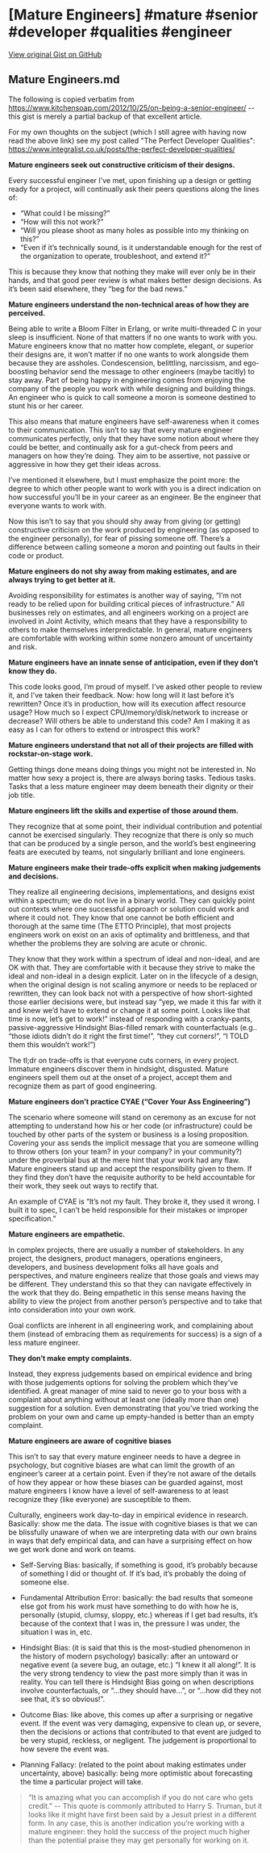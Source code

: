 # [Mature Engineers] #mature #senior #developer #qualities #engineer

[View original Gist on GitHub](https://gist.github.com/Integralist/242cb31de57b33066c26ab366de5aacc)

## Mature Engineers.md

The following is copied verbatim from https://www.kitchensoap.com/2012/10/25/on-being-a-senior-engineer/ -- this gist is merely a partial backup of that excellent article.

For my own thoughts on the subject (which I still agree with having now read the above link) see my post called "The Perfect Developer Qualities": https://www.integralist.co.uk/posts/the-perfect-developer-qualities/

**Mature engineers seek out constructive criticism of their designs.**

Every successful engineer I’ve met, upon finishing up a design or getting ready for a project, will continually ask their peers questions along the lines of:

- “What could I be missing?”
- “How will this not work?”
- “Will you please shoot as many holes as possible into my thinking on this?”
- “Even if it’s technically sound, is it understandable enough for the rest of the organization to operate, troubleshoot, and extend it?”

This is because they know that nothing they make will ever only be in their hands, and that good peer review is what makes better design decisions. As it’s been said elsewhere, they “beg for the bad news.”

**Mature engineers understand the non-technical areas of how they are perceived.**

Being able to write a Bloom Filter in Erlang, or write multi-threaded C in your sleep is insufficient. None of that matters if no one wants to work with you. Mature engineers know that no matter how complete, elegant, or superior their designs are, it won’t matter if no one wants to work alongside them because they are assholes. Condescension, belittling, narcissism, and ego-boosting behavior send the message to other engineers (maybe tacitly) to stay away. Part of being happy in engineering comes from enjoying the company of the people you work with while designing and building things. An engineer who is quick to call someone a moron is someone destined to stunt his or her career.

This also means that mature engineers have self-awareness when it comes to their communication. This isn’t to say that every mature engineer communicates perfectly, only that they have some notion about where they could be better, and continually ask for a gut-check from peers and managers on how they’re doing. They aim to be assertive, not passive or aggressive in how they get their ideas across.

I’ve mentioned it elsewhere, but I must emphasize the point more: the degree to which other people want to work with you is a direct indication on how successful you’ll be in your career as an engineer. Be the engineer that everyone wants to work with.

Now this isn’t to say that you should shy away from giving (or getting) constructive criticism on the work produced by engineering (as opposed to the engineer personally), for fear of pissing someone off. There’s a difference between calling someone a moron and pointing out faults in their code or product.

**Mature engineers do not shy away from making estimates, and are always trying to get better at it.**

Avoiding responsibility for estimates is another way of saying, “I’m not ready to be relied upon for building critical pieces of infrastructure.” All businesses rely on estimates, and all engineers working on a project are involved in Joint Activity, which means that they have a responsibility to others to make themselves interpredictable. In general, mature engineers are comfortable with working within some nonzero amount of uncertainty and risk.

**Mature engineers have an innate sense of anticipation, even if they don’t know they do.**

This code looks good, I’m proud of myself. I’ve asked other people to review it, and I’ve taken their feedback. Now: how long will it last before it’s rewritten? Once it’s in production, how will its execution affect resource usage? How much so I expect CPU/memory/disk/network to increase or decrease? Will others be able to understand this code? Am I making it as easy as I can for others to extend or introspect this work?

**Mature engineers understand that not all of their projects are filled with rockstar-on-stage work.**

Getting things done means doing things you might not be interested in. No matter how sexy a project is, there are always boring tasks. Tedious tasks. Tasks that a less mature engineer may deem beneath their dignity or their job title.

**Mature engineers lift the skills and expertise of those around them.**

They recognize that at some point, their individual contribution and potential cannot be exercised singularly. They recognize that there is only so much that can be produced by a single person, and the world’s best engineering feats are executed by teams, not singularly brilliant and lone engineers.

**Mature engineers make their trade-offs explicit when making judgements and decisions.**

They realize all engineering decisions, implementations, and designs exist within a spectrum; we do not live in a binary world. They can quickly point out contexts where one successful approach or solution could work and where it could not. They know that one cannot be both efficient and thorough at the same time (The ETTO Principle), that most projects engineers work on exist on an axis of optimality and brittleness, and that whether the problems they are solving are acute or chronic.

They know that they work within a spectrum of ideal and non-ideal, and are OK with that. They are comfortable with it because they strive to make the ideal and non-ideal in a design explicit. Later on in the lifecycle of a design, when the original design is not scaling anymore or needs to be replaced or rewritten, they can look back not with a perspective of how short-sighted those earlier decisions were, but instead say “yep, we made it this far with it and knew we’d have to extend or change it at some point. Looks like that time is now, let’s get to work!” instead of responding with a cranky-pants, passive-aggressive Hindsight Bias-filled remark with counterfactuals (e.g.. “those idiots didn’t do it right the first time!”, “they cut corners!”, “I TOLD them this wouldn’t work!”)

The tl;dr on trade-offs is that everyone cuts corners, in every project. Immature engineers discover them in hindsight, disgusted. Mature engineers spell them out at the onset of a project, accept them and recognize them as part of good engineering.

**Mature engineers don’t practice CYAE (“Cover Your Ass Engineering”)**

The scenario where someone will stand on ceremony as an excuse for not attempting to understand how his or her code (or infrastructure) could be touched by other parts of the system or business is a losing proposition. Covering your ass sends the implicit message that you are someone willing to throw others (on your team? in your company? in your community?) under the proverbial bus at the mere hint that your work had any flaw. Mature engineers stand up and accept the responsibility given to them. If they find they don’t have the requisite authority to be held accountable for their work, they seek out ways to rectify that.

An example of CYAE is “It’s not my fault. They broke it, they used it wrong. I built it to spec, I can’t be held responsible for their mistakes or improper specification.”

**Mature engineers are empathetic.**

In complex projects, there are usually a number of stakeholders. In any project, the designers, product managers, operations engineers, developers, and business development folks all have goals and perspectives, and mature engineers realize that those goals and views may be different. They understand this so that they can navigate effectively in the work that they do. Being empathetic in this sense means having the ability to view the project from another person’s perspective and to take that into consideration into your own work.

Goal conflicts are inherent in all engineering work, and complaining about them (instead of embracing them as requirements for success) is a sign of a less mature engineer.

**They don’t make empty complaints.**

Instead, they express judgements based on empirical evidence and bring with those judgements options for solving the problem which they’ve identified. A great manager of mine said to never go to your boss with a complaint about anything without at least one (ideally more than one) suggestion for a solution. Even demonstrating that you’ve tried working the problem on your own and came up empty-handed is better than an empty complaint.

**Mature engineers are aware of cognitive biases**

This isn’t to say that every mature engineer needs to have a degree in psychology, but cognitive biases are what can limit the growth of an engineer’s career at a certain point. Even if they’re not aware of the details of how they appear or how these biases can be guarded against, most mature engineers I know have a level of self-awareness to at least recognize they (like everyone) are susceptible to them.

Culturally, engineers work day-to-day in empirical evidence in research. Basically: show me the data. The issue with cognitive biases is that we can be blissfully unaware of when we are interpreting data with our own brains in ways that defy empirical data, and can have a surprising effect on how we get work done and work on teams.

- Self-Serving Bias: basically, if something is good, it’s probably because of something I did or thought of. If it’s bad, it’s probably the doing of someone else.

- Fundamental Attribution Error: basically: the bad results that someone else got from his work must have something to do with how he is, personally (stupid, clumsy, sloppy, etc.) whereas if I get bad results, it’s because of the context that I was in, the pressure I was under, the situation I was in, etc.

- Hindsight Bias: (it is said that this is the most-studied phenomenon in the history of modern psychology) basically: after an untoward or negative event (a severe bug, an outage, etc.) “I knew it all along!”. It is the very strong tendency to view the past more simply than it was in reality. You can tell there is Hindsight Bias going on when descriptions involve counterfactuals, or “…they should have…”, or “…how did they not see that, it’s so obvious!”.

- Outcome Bias: like above, this comes up after a surprising or negative event. If the event was very damaging, expensive to clean up, or severe, then the decisions or actions that contributed to that event are judged to be very stupid, reckless, or negligent. The judgement is proportional to how severe the event was.

- Planning Fallacy: (related to the point about making estimates under uncertainty, above) basically: being more optimistic about forecasting the time a particular project will take.

> “It is amazing what you can accomplish if you do not care who gets credit.” -- This quote is commonly attributed to Harry S. Truman, but it looks like it might have first been said by a Jesuit priest in a different form. In any case, this is another indication you’re working with a mature engineer: they hold the success of the project much higher than the potential praise they may get personally for working on it.

